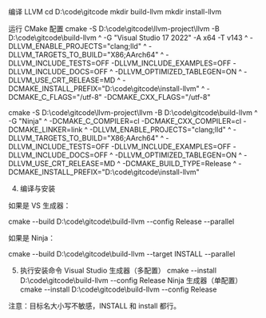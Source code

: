 
编译 LLVM
cd D:\code\gitcode
mkdir build-llvm
mkdir install-llvm

运行 CMake 配置
cmake -S D:\code\gitcode\llvm-project\llvm -B D:\code\gitcode\build-llvm ^
  -G "Visual Studio 17 2022" -A x64 -T v143 ^
  -DLLVM_ENABLE_PROJECTS="clang;lld" ^
  -DLLVM_TARGETS_TO_BUILD="X86;AArch64" ^
  -DLLVM_INCLUDE_TESTS=OFF -DLLVM_INCLUDE_EXAMPLES=OFF -DLLVM_INCLUDE_DOCS=OFF ^
  -DLLVM_OPTIMIZED_TABLEGEN=ON ^
  -DLLVM_USE_CRT_RELEASE=MD ^
  -DCMAKE_INSTALL_PREFIX="D:\code\gitcode\install-llvm" ^
  -DCMAKE_C_FLAGS="/utf-8" -DCMAKE_CXX_FLAGS="/utf-8"


cmake -S D:\code\gitcode\llvm-project\llvm -B D:\code\gitcode\build-llvm ^
  -G "Ninja" ^
  -DCMAKE_C_COMPILER=cl -DCMAKE_CXX_COMPILER=cl -DCMAKE_LINKER=link ^
  -DLLVM_ENABLE_PROJECTS="clang;lld" ^
  -DLLVM_TARGETS_TO_BUILD="X86;AArch64" ^
  -DLLVM_INCLUDE_TESTS=OFF -DLLVM_INCLUDE_EXAMPLES=OFF -DLLVM_INCLUDE_DOCS=OFF ^
  -DLLVM_OPTIMIZED_TABLEGEN=ON ^
  -DLLVM_USE_CRT_RELEASE=MD ^
  -DCMAKE_BUILD_TYPE=Release ^
  -DCMAKE_INSTALL_PREFIX="D:\code\gitcode\install-llvm"

4. 编译与安装

如果是 VS 生成器：

cmake --build D:\code\gitcode\build-llvm --config Release --parallel


如果是 Ninja：

cmake --build D:\code\gitcode\build-llvm --target INSTALL --parallel


5. 执行安装命令
Visual Studio 生成器（多配置）
cmake --install D:\code\gitcode\build-llvm --config Release
Ninja 生成器（单配置）
cmake --install D:\code\gitcode\build-llvm --config Release


注意：目标名大小写不敏感，INSTALL 和 install 都行。
